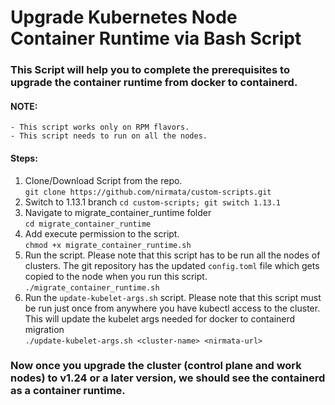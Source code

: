  # Upgrade Kubernetes Node Container Runtime via Bash Script

### This Script will help you to complete the prerequisites to upgrade the container runtime from docker to containerd.

#### NOTE:
    - This script works only on RPM flavors.
    - This script needs to run on all the nodes.

#### Steps:
1. Clone/Download Script from the repo.\
    `git clone https://github.com/nirmata/custom-scripts.git `
2. Switch to 1.13.1 branch
   `cd custom-scripts; git switch 1.13.1`
3. Navigate to migrate_container_runtime folder\
    `cd migrate_container_runtime`
3. Add execute permission to the script.\
    `chmod +x migrate_container_runtime.sh`
5. Run the script. Please note that this script has to be run all the nodes of clusters. The git repository has the updated `config.toml` file which gets copied to the node when you run this script.<br />
        `./migrate_container_runtime.sh`
6. Run the `update-kubelet-args.sh` script. Please note that this script must be run just once from anywhere you have kubectl access to the cluster. This will update the kubelet args needed for docker to containerd migration <br />
        `./update-kubelet-args.sh <cluster-name> <nirmata-url>`

### Now once you upgrade the cluster (control plane and work nodes) to v1.24 or a later version, we should see the containerd as a container runtime.
